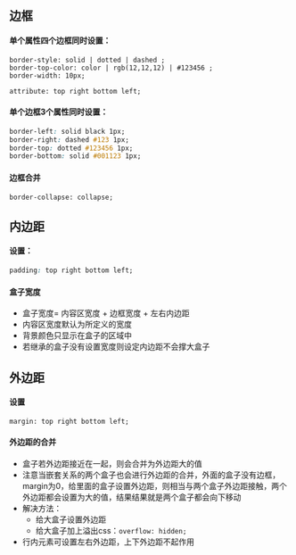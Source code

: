 ## 边框

#### 单个属性四个边框同时设置：
```
border-style: solid | dotted | dashed ;
border-top-color: color | rgb(12,12,12) | #123456 ;
border-width: 10px;

attribute: top right bottom left;
```

#### 单个边框3个属性同时设置：
```css
border-left: solid black 1px;
border-right: dashed #123 1px;
border-top: dotted #123456 1px;
border-bottom: solid #001123 1px;
```

#### 边框合并
`border-collapse: collapse;`

## 内边距
#### 设置：
```css
padding: top right bottom left;
```

#### 盒子宽度
- 盒子宽度= 内容区宽度 + 边框宽度 + 左右内边距
- 内容区宽度默认为所定义的宽度
- 背景颜色只显示在盒子的区域中
- 若继承的盒子没有设置宽度则设定内边距不会撑大盒子

## 外边距
#### 设置
`margin: top right bottom left;`

#### 外边距的合并
- 盒子若外边距接近在一起，则会合并为外边距大的值
- 注意当嵌套关系的两个盒子也会进行外边距的合并，外面的盒子没有边框，margin为0，给里面的盒子设置外边距，则相当与两个盒子外边距接触，两个外边距都会设置为大的值，结果结果就是两个盒子都会向下移动
- 解决方法：
    - 给大盒子设置外边距
    - 给大盒子加上溢出css：`overflow: hidden;`
- 行内元素可设置左右外边距，上下外边距不起作用 